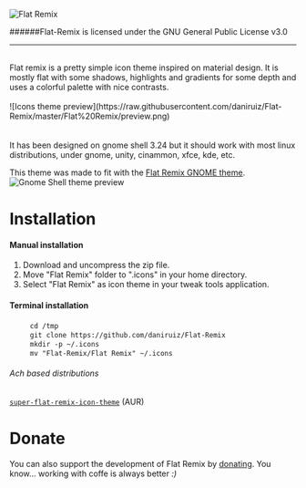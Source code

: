 ![Flat Remix](https://cdn.rawgit.com/daniruiz/Flat-Remix/master/Flat%20Remix/logo.png)

######Flat-Remix is licensed under the GNU General Public License v3.0
<hr>
<br>
Flat remix is a pretty simple icon theme inspired on material design. It is mostly flat with some shadows, highlights and gradients for some depth and uses a colorful palette with nice contrasts.
<br><br>
![Icons theme preview](https://raw.githubusercontent.com/daniruiz/Flat-Remix/master/Flat%20Remix/preview.png)
<br><br><br>
It has been designed on gnome shell 3.24 but it should work with most linux distributions, under gnome, unity, cinammon, xfce, kde, etc.

This theme was made to fit with the [Flat Remix GNOME theme](https://github.com/daniruiz/Super-Flat-Remix-GNOME-theme).
<br>
![Gnome Shell theme preview](https://github.com/daniruiz/Flat-Remix-GNOME-theme/blob/master/Flat%20Remix/preview.png?raw=true)

# Installation

#### Manual installation

1. Download and uncompress the zip file.
1. Move "Flat Remix" folder to ".icons" in your home directory.
1. Select "Flat Remix" as icon theme in your tweak tools application.

#### Terminal installation

```
     cd /tmp
     git clone https://github.com/daniruiz/Flat-Remix
     mkdir -p ~/.icons
     mv "Flat-Remix/Flat Remix" ~/.icons
```

###### Ach based distributions
 [`super-flat-remix-icon-theme`](https://aur.archlinux.org/packages/super-flat-remix-icon-theme/) (AUR)



# Donate

You can also support the development of Flat Remix by [donating](https://www.paypal.com/cgi-bin/webscr?cmd=_s-xclick&hosted_button_id=7LEWLS78EAJGJ).
You know... working with coffe is always better  *:)*

